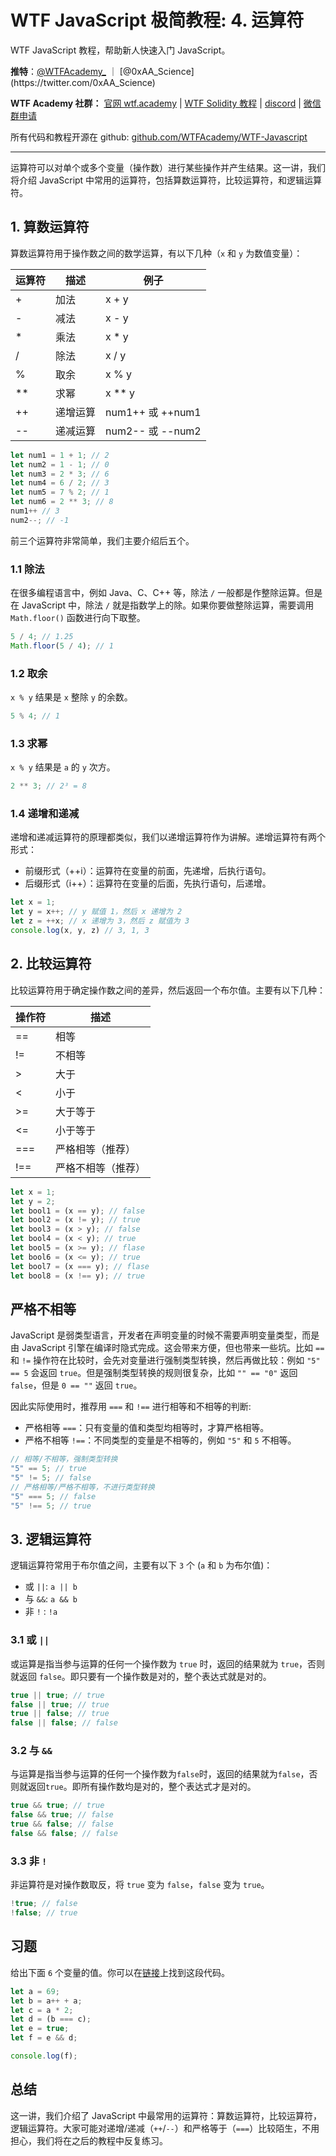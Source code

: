 # WTF JavaScript 极简教程: 4. 运算符

WTF JavaScript 教程，帮助新人快速入门 JavaScript。

**推特**：[@WTFAcademy_](https://twitter.com/WTFAcademy_) ｜ [@0xAA_Science](https://twitter.com/0xAA_Science)

**WTF Academy 社群：** [官网 wtf.academy](https://wtf.academy/) | [WTF Solidity 教程](https://github.com/AmazingAng/WTFSolidity) | [discord](https://discord.gg/5akcruXrsk/) | [微信群申请](https://docs.google.com/forms/d/e/1FAIpQLSe4KGT8Sh6sJ7hedQRuIYirOoZK_85miz3dw7vA1-YjodgJ-A/viewform?usp=sf_link)

所有代码和教程开源在 github: [github.com/WTFAcademy/WTF-Javascript](https://github.com/WTFAcademy/WTF-Javascript)

---

运算符可以对单个或多个变量（操作数）进行某些操作并产生结果。这一讲，我们将介绍 JavaScript 中常用的运算符，包括算数运算符，比较运算符，和逻辑运算符。

## 1. 算数运算符

算数运算符用于操作数之间的数学运算，有以下几种（`x` 和 `y` 为数值变量）：

| 运算符 | 描述     | 例子           | 
|--------|----------|----------------|
| +      | 加法     | x + y          | 
| -      | 减法     | x - y          | 
| *      | 乘法     | x * y          | 
| /      | 除法     | x / y          | 
| %      | 取余     | x % y          | 
| **     | 求幂     | x ** y         | 
| ++     | 递增运算 | num1++ 或 ++num1 | 
| --     | 递减运算 | num2-- 或 --num2 | 

```js
let num1 = 1 + 1; // 2
let num2 = 1 - 1; // 0
let num3 = 2 * 3; // 6
let num4 = 6 / 2; // 3
let num5 = 7 % 2; // 1
let num6 = 2 ** 3; // 8
num1++ // 3
num2--; // -1
```

前三个运算符非常简单，我们主要介绍后五个。

### 1.1 除法

在很多编程语言中，例如 Java、C、C++ 等，除法 `/` 一般都是作整除运算。但是在 JavaScript 中，除法 `/` 就是指数学上的除。如果你要做整除运算，需要调用 `Math.floor()` 函数进行向下取整。

```js
5 / 4; // 1.25
Math.floor(5 / 4); // 1
```

### 1.2 取余

`x % y` 结果是 `x` 整除 `y` 的余数。

```js
5 % 4; // 1
```

### 1.3 求幂

`x % y` 结果是 `a` 的 `y` 次方。

```js
2 ** 3; // 2³ = 8
```

### 1.4 递增和递减

递增和递减运算符的原理都类似，我们以递增运算符作为讲解。递增运算符有两个形式：

- 前缀形式（++i）：运算符在变量的前面，先递增，后执行语句。
- 后缀形式（i++）：运算符在变量的后面，先执行语句，后递增。

```js
let x = 1;
let y = x++; // y 赋值 1，然后 x 递增为 2
let z = ++x; // x 递增为 3，然后 z 赋值为 3
console.log(x, y, z) // 3, 1, 3
```

## 2. 比较运算符

比较运算符用于确定操作数之间的差异，然后返回一个布尔值。主要有以下几种：

| 操作符 | 描述          |
|-------|---------------|
| ==    | 相等          |
| !=    | 不相等        |
| >     | 大于          |
| <     | 小于          |
| >=    | 大于等于      |
| <=    | 小于等于      |
| ===   | 严格相等（推荐） |
| !==   | 严格不相等（推荐） |

```js
let x = 1;
let y = 2;
let bool1 = (x == y); // false
let bool2 = (x != y); // true
let bool3 = (x > y); // false
let bool4 = (x < y); // true
let bool5 = (x >= y); // flase
let bool6 = (x <= y); // true
let bool7 = (x === y); // flase
let bool8 = (x !== y); // true
```

## 严格不相等

JavaScript 是弱类型语言，开发者在声明变量的时候不需要声明变量类型，而是由 JavaScript 引擎在编译时隐式完成。这会带来方便，但也带来一些坑。比如 `==` 和 `!=` 操作符在比较时，会先对变量进行强制类型转换，然后再做比较：例如 `"5" == 5` 会返回 `true`。但是强制类型转换的规则很复杂，比如 `"" == "0"` 返回 `false`，但是 `0 == ""` 返回 `true`。

因此实际使用时，推荐用 `===` 和 `!==` 进行相等和不相等的判断:

- 严格相等 `===`：只有变量的值和类型均相等时，才算严格相等。
- 严格不相等 `!==`：不同类型的变量是不相等的，例如 `"5"` 和 `5` 不相等。

```js
// 相等/不相等，强制类型转换
"5" == 5; // true
"5" != 5; // false
// 严格相等/严格不相等，不进行类型转换
"5" === 5; // false
"5" !== 5; // true
```

## 3. 逻辑运算符

逻辑运算符常用于布尔值之间，主要有以下 `3` 个 (`a` 和 `b` 为布尔值)：

- 或 `||`: `a || b`
- 与 `&&`: `a && b`
- 非 `!` : `!a`

### 3.1 或 `||`

或运算是指当参与运算的任何一个操作数为 `true` 时，返回的结果就为 `true`，否则就返回 `false`。即只要有一个操作数是对的，整个表达式就是对的。

```js
true || true; // true
false || true; // true
true || false; // true
false || false; // false
```

### 3.2 与 `&&`

与运算是指当参与运算的任何一个操作数为`false`时，返回的结果就为`false`，否则就返回`true`。即所有操作数均是对的，整个表达式才是对的。

```js
true && true; // true
false && true; // false
true && false; // false
false && false; // false
```

### 3.3 非 `!`

非运算符是对操作数取反，将 `true` 变为 `false`，`false` 变为 `true`。
```js
!true; // false
!false; // true
```

## 习题

给出下面 `6` 个变量的值。你可以在[链接](https://playcode.io/1061414)上找到这段代码。

```js
let a = 69;
let b = a++ + a;
let c = a * 2;
let d = (b === c);
let e = true;
let f = e && d;

console.log(f);
```

## 总结

这一讲，我们介绍了 JavaScript 中最常用的运算符：算数运算符，比较运算符，逻辑运算符。大家可能对递增/递减（`++`/`--`）和严格等于（`===`）比较陌生，不用担心，我们将在之后的教程中反复练习。

